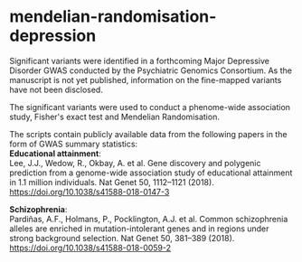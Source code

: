 # mendelian-randomisation-depression

Significant variants were identified in a forthcoming Major Depressive Disorder GWAS conducted by the Psychiatric Genomics Consortium. As the manuscript is not yet published, information on the fine-mapped variants have not been disclosed.

The significant variants were used to conduct a phenome-wide association study, Fisher's exact test and Mendelian Randomisation.

The scripts contain publicly available data from the following papers in the form of GWAS summary statistics: <br>
**Educational attainment**: <br>
Lee, J.J., Wedow, R., Okbay, A. et al. Gene discovery and polygenic prediction from a genome-wide association study of educational attainment in 1.1 million individuals. Nat Genet 50, 1112–1121 (2018). https://doi.org/10.1038/s41588-018-0147-3

**Schizophrenia**: <br>
Pardiñas, A.F., Holmans, P., Pocklington, A.J. et al. Common schizophrenia alleles are enriched in mutation-intolerant genes and in regions under strong background selection. Nat Genet 50, 381–389 (2018). https://doi.org/10.1038/s41588-018-0059-2
